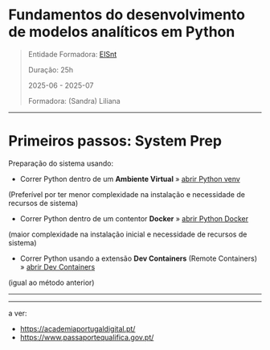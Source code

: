 # Fundamentos do desenvolvimento de modelos analíticos em Python


> Entidade Formadora: [EISnt](https://eisnt.com/)
>
> Duração: 25h
> 
> 2025-06 - 2025-07
> 
> Formadora: (Sandra) Liliana


* * * 
# Primeiros passos: System Prep

Preparação do sistema usando:
* Correr Python dentro de um **Ambiente Virtual** » [abrir Python venv](system_prep/python_venv.md)

(Preferível por ter menor complexidade na instalação e necessidade de recursos de sistema)


* Correr Python dentro de um contentor **Docker** » [abrir Python Docker](system_prep/python_docker.md)

(maior complexidade na instalação inicial e necessidade de recursos de sistema)

* Correr Python usando a extensão **Dev Containers** (Remote Containers) » [abrir Dev Containers](system_prep/python_dev_containers.md)

(igual ao método anterior)


* * *


***

a ver:
- https://academiaportugaldigital.pt/
- https://www.passaportequalifica.gov.pt/